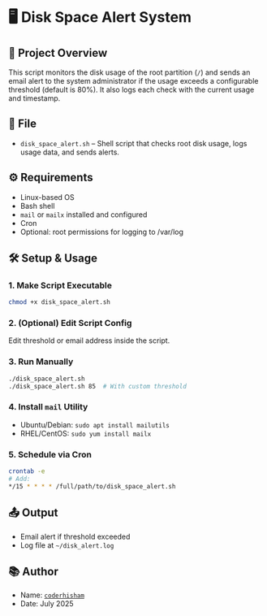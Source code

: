 # 🖥️ Disk Space Alert System

## 📌 Project Overview

This script monitors the disk usage of the root partition (`/`) and sends an email alert to the system administrator if the usage exceeds a configurable threshold (default is 80%). It also logs each check with the current usage and timestamp.

## 📂 File

- `disk_space_alert.sh` – Shell script that checks root disk usage, logs usage data, and sends alerts.

## ⚙️ Requirements

- Linux-based OS
- Bash shell
- `mail` or `mailx` installed and configured
- Cron
- Optional: root permissions for logging to /var/log

## 🛠️ Setup & Usage

### 1. Make Script Executable

```bash
chmod +x disk_space_alert.sh
```

### 2. (Optional) Edit Script Config

Edit threshold or email address inside the script.

### 3. Run Manually

```bash
./disk_space_alert.sh
./disk_space_alert.sh 85  # With custom threshold
```

### 4. Install `mail` Utility

- Ubuntu/Debian: `sudo apt install mailutils`
- RHEL/CentOS: `sudo yum install mailx`

### 5. Schedule via Cron

```bash
crontab -e
# Add:
*/15 * * * * /full/path/to/disk_space_alert.sh
```

## 📤 Output

- Email alert if threshold exceeded
- Log file at `~/disk_alert.log`

## 📚 Author

- Name: [`coderhisham`](https://coderhisham.com)
- Date: July 2025
